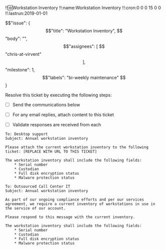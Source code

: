 ﻿
!!:id:Workstation Inventory
!!:name:Workstation Inventory
!!:cron:0 0 0 15 0 0
!!:lastrun:2019-01-01

$$"issue": {
$$"title": "Workstation Inventory",
$$"body": "",
$$"assignees": [
$$    "chris-at-virvent"
$$],
$$"milestone": 1,
$$"labels": "bi-weekly maintenance"
$$}


Resolve this ticket by executing the following steps:

- [ ] Send the communications below
- [ ] For any email replies, attach content to this ticket
- [ ] Validate responses are received from each


```
To: Desktop support
Subject: Annual workstation inventory

Please attach the current workstation inventory to the following ticket: [REPLACE WITH URL TO THIS TICKET]

The workstation inventory shall include the following fields:
    * Serial number
    * Custodian
    * Full disk encryption status
    * Malware protection status
```


```
To: Outsourced Call Center IT
Subject: Annual workstation inventory

As part of our ongoing compliance efforts and per our services agreement, we require a current inventory of workstations in use in the service of our account.

Please respond to this message with the current inventory.

The workstation inventory shall include the following fields:
    * Serial number
    * Custodian
    * Full disk encryption status
    * Malware protection status
```